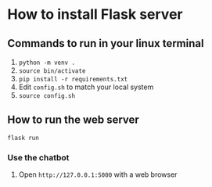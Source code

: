 # How to install Flask server

## Commands to run in your linux terminal

1. ```python -m venv .```
2. ```source bin/activate```
3. ```pip install -r requirements.txt```
4. Edit ```config.sh``` to match your local system
5. ```source config.sh```

## How to run the web server

```flask run```

### Use the chatbot

1. Open ```http://127.0.0.1:5000``` with a web browser
